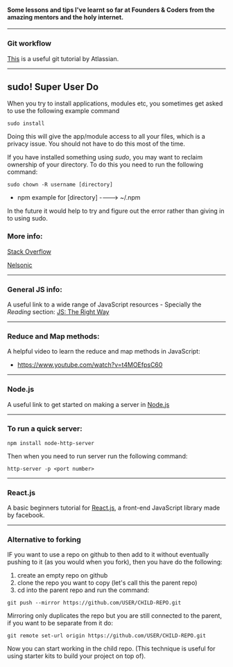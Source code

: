 #### Some lessons and tips I've learnt so far at Founders & Coders from the amazing mentors and the holy internet.

--------
### Git workflow
[This](https://www.atlassian.com/git/tutorials/comparing-workflows/feature-branch-workflow) is a useful git tutorial by Atlassian.

--------
## sudo! Super User Do

When you try to install applications, modules etc, you sometimes get asked to use the following example command
```
sudo install
```
Doing this will give the app/module access to all your files, which is a privacy issue. You should not have to do this most of the time. 

If you have installed something using *sudo*, you may want to reclaim ownership of your directory. To do this you need to run the following command:
```
sudo chown -R username [directory]
```

* npm example for [directory] ----> ~/.npm

In the future it would help to try and figure out the error rather than giving in to using sudo. 

### More info:
[Stack Overflow](http://stackoverflow.com/questions/16151018/npm-throws-error-without-sudo/16151707#16151707)

[Nelsonic](https://github.com/nelsonic)


--------
### General JS info:
A useful link to a wide range of JavaScript resources - Specially the *Reading* section:
[JS: The Right Way](http://jstherightway.org/#reading)

--------
### Reduce and Map methods:
A helpful video to learn the reduce and map methods in JavaScript:
* https://www.youtube.com/watch?v=t4MOEfpsC60

--------

### Node.js
A useful link to get started on making a server in [Node.js](http://blog.kevinchisholm.com/javascript/node-js/making-a-simple-http-server-with-node-js-part-ii/)


--------
### To run a quick server:

```
npm install node-http-server
```
Then when you need to run server run the following command:

```
http-server -p <port number>
```

--------

### React.js
A basic beginners tutorial for [React.js](https://scotch.io/tutorials/learning-react-getting-started-and-concepts), a front-end JavaScript library made by facebook.


-------
### Alternative to forking

IF you want to use a repo on github to then add to it without eventually pushing to it (as you would when you fork), then you have do the following: 

1. create an empty repo on github
2. clone the repo you want to copy (let's call this the parent repo)
3. cd into the parent repo and run the command:

```
git push --mirror https://github.com/USER/CHILD-REPO.git 
```
Mirroring only duplicates the repo but you are still connected to the parent, if you want to be separate from it do:
```
git remote set-url origin https://github.com/USER/CHILD-REPO.git
```

Now you can start working in the child repo. (This technique is useful for using starter kits to build your project on top of).
